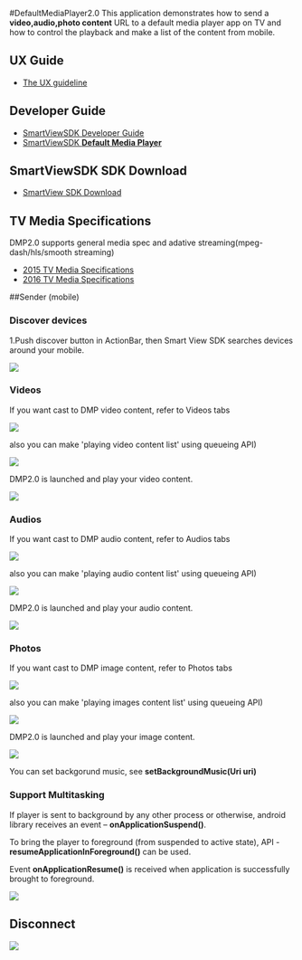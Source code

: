 #DefaultMediaPlayer2.0
This application demonstrates how to send a **video,audio,photo content** URL to a default media player app on TV and how to control the playback and make a list of the content from mobile.


## UX Guide
  - [The UX guideline](http://developer.samsung.com/tv/design/smart-view-sdk)

## Developer Guide
  - [SmartViewSDK Developer Guide](http://developer.samsung.com/tv/develop/extension-libraries/smart-view-sdk/introduction)
  - [SmartViewSDK **Default Media Player**](http://developer.samsung.com/tv/develop/extension-libraries/smart-view-sdk/default-media-player)

## SmartViewSDK SDK Download
  - [SmartView SDK Download](http://developer.samsung.com/tv/develop/tools/extension-libraries/smartview-sdk-download)

## TV Media Specifications
DMP2.0 supports general media spec and adative streaming(mpeg-dash/hls/smooth streaming)

  - [2015 TV Media Specifications](http://developer.samsung.com/tv/develop/specification/tv-model-lineup/2015-tv-media-specifications)
  - [2016 TV Media Specifications](http://developer.samsung.com/tv/develop/specification/tv-model-lineup/2016-tv-media-specifications)

##Sender (mobile)

### Discover devices

1.Push discover button in ActionBar, then Smart View SDK searches devices around your mobile.

![](/DMP_ScreenShot/SmartViewSDK_Screenshot_00.png)

###  Videos

If you want cast to DMP video content, refer to Videos tabs

![](/DMP_ScreenShot/SmartViewSDK_Screenshot_01.png)

also you can make 'playing video content list' using queueing API)

![](/DMP_ScreenShot/SmartViewSDK_Screenshot_01-1.png)

DMP2.0 is launched and play your video content.

![](/DMP_ScreenShot/SmartViewSDK_Screenshot_01-2_TV.png)

###  Audios

If you want cast to DMP audio content, refer to Audios tabs

![](/DMP_ScreenShot/SmartViewSDK_Screenshot_02.png)

also you can make 'playing audio content list' using queueing API)

![](/DMP_ScreenShot/SmartViewSDK_Screenshot_02-2.png)

DMP2.0 is launched and play your audio content.

![](/DMP_ScreenShot/SmartViewSDK_Screenshot_02-2_TV.png)

###  Photos

If you want cast to DMP image content, refer to Photos tabs

![](/DMP_ScreenShot/SmartViewSDK_Screenshot_03.png)

also you can make 'playing images content list' using queueing API)

![](/DMP_ScreenShot/SmartViewSDK_Screenshot_03-2.png)

DMP2.0 is launched and play your image content.

![](/DMP_ScreenShot/SmartViewSDK_Screenshot_03-2_TV.png)

You can set backgorund music, see **setBackgroundMusic(Uri uri)**

### Support Multitasking 

If player is sent to background by any other process or otherwise, android library receives an event – **onApplicationSuspend()**. 

To bring the player to foreground (from suspended to active state), API - **resumeApplicationInForeground()** can be used.

Event **onApplicationResume()** is received when application is successfully brought to foreground.


![](/DMP_ScreenShot/SmartViewSDK_Screenshot_04.png)


## Disconnect

 ![](/DMP_ScreenShot/SmartViewSDK_Screenshot_05.png)


